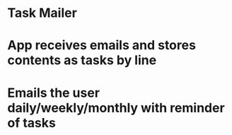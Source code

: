 # Task Mailer

# App receives emails and stores contents as tasks by line
# Emails the user daily/weekly/monthly with reminder of tasks 